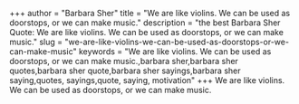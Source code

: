 +++
author = "Barbara Sher"
title = "We are like violins. We can be used as doorstops, or we can make music."
description = "the best Barbara Sher Quote: We are like violins. We can be used as doorstops, or we can make music."
slug = "we-are-like-violins-we-can-be-used-as-doorstops-or-we-can-make-music"
keywords = "We are like violins. We can be used as doorstops, or we can make music.,barbara sher,barbara sher quotes,barbara sher quote,barbara sher sayings,barbara sher saying,quotes, sayings,quote, saying, motivation"
+++
We are like violins. We can be used as doorstops, or we can make music.
